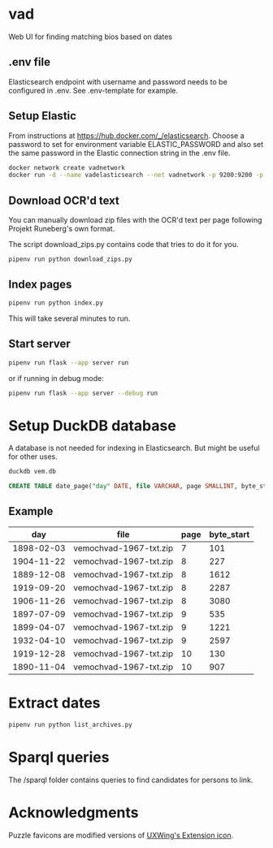 # vad
Web UI for finding matching bios based on dates

## .env file
Elasticsearch endpoint with username and password needs to be configured in .env. See .env-template for example.

## Setup Elastic

From instructions at https://hub.docker.com/_/elasticsearch. Choose a password to set for environment variable ELASTIC_PASSWORD and also set the same password in the Elastic connection string in the .env file.


````bash
docker network create vadnetwork
docker run -d --name vadelasticsearch --net vadnetwork -p 9200:9200 -p 9300:9300 -e ELASTIC_PASSWORD={PASSWORD SAME AS IN .env} -e "discovery.type=single-node"  elasticsearch:8.2.2
````

## Download OCR'd text
You can manually download zip files with the OCR'd text per page following Projekt Runeberg's own format. 

The script download_zips.py contains code that tries to do it for you.
````
pipenv run python download_zips.py
````

## Index pages
````bash
pipenv run python index.py
````
This will take several minutes to run.

## Start server

````bash
pipenv run flask --app server run
````

or if running in debug mode:

````bash
pipenv run flask --app server --debug run
````

# Setup DuckDB database

A database is not needed for indexing in Elasticsearch. But might be useful for other uses. 

````bash
duckdb vem.db
````

````SQL
CREATE TABLE date_page("day" DATE, file VARCHAR, page SMALLINT, byte_start SMALLINT);
````

## Example

|    day     |          file          | page | byte_start |
|------------|------------------------|------|------------|
| 1898-02-03 | vemochvad-1967-txt.zip | 7    | 101        |
| 1904-11-22 | vemochvad-1967-txt.zip | 8    | 227        |
| 1889-12-08 | vemochvad-1967-txt.zip | 8    | 1612       |
| 1919-09-20 | vemochvad-1967-txt.zip | 8    | 2287       |
| 1906-11-26 | vemochvad-1967-txt.zip | 8    | 3080       |
| 1897-07-09 | vemochvad-1967-txt.zip | 9    | 535        |
| 1899-04-07 | vemochvad-1967-txt.zip | 9    | 1221       |
| 1932-04-10 | vemochvad-1967-txt.zip | 9    | 2597       |
| 1919-12-28 | vemochvad-1967-txt.zip | 10   | 130        |
| 1890-11-04 | vemochvad-1967-txt.zip | 10   | 907        |

# Extract dates

````bash
pipenv run python list_archives.py
````

# Sparql queries

The /sparql folder contains queries to find candidates for persons to link.

# Acknowledgments
Puzzle favicons are modified versions of [UXWing's Extension icon](https://uxwing.com/extension-icon/). 
